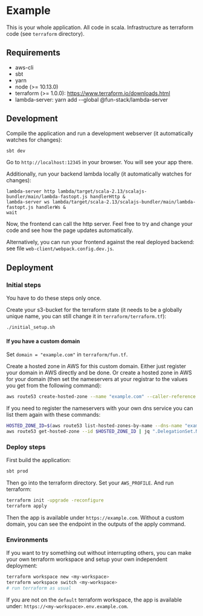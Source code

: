 # Example

This is your whole application. All code in scala. Infrastructure as terraform code (see `terraform` directory).

## Requirements

- aws-cli
- sbt
- yarn
- node (>= 10.13.0)
- terraform (>= 1.0.0): https://www.terraform.io/downloads.html
- lambda-server: yarn add --global @fun-stack/lambda-server

## Development

Compile the application and run a development webserver (it automatically watches for changes):
```sh
sbt dev
```

Go to `http://localhost:12345` in your browser. You will see your app there.

Additionally, run your backend lambda locally (it automatically watches for changes):

```
lambda-server http lambda/target/scala-2.13/scalajs-bundler/main/lambda-fastopt.js handlerHttp &
lambda-server ws lambda/target/scala-2.13/scalajs-bundler/main/lambda-fastopt.js handlerWs &
wait
```

Now, the frontend can call the http server. Feel free to try and change your code and see how the page updates automatically.

Alternatively, you can run your frontend against the real deployed backend: see file `web-client/webpack.config.dev.js`.

## Deployment

### Initial steps

You have to do these steps only once.

Create your s3-bucket for the terraform state (it needs to be a globally unique name, you can still change it in `terraform/terraform.tf`):

```sh
./initial_setup.sh
```

#### If you have a custom domain

Set `domain = "example.com"` in `terraform/fun.tf`.

Create a hosted zone in AWS for this custom domain.
Either just register your domain in AWS directly and be done.
Or create a hosted zone in AWS for your domain (then set the nameservers at your registrar to the values you get from the following command):

```sh
aws route53 create-hosted-zone --name "example.com" --caller-reference $(date +%s)
```

If you need to register the nameservers with your own dns service you can list them again with these commands:

```sh
HOSTED_ZONE_ID=$(aws route53 list-hosted-zones-by-name --dns-name "example.com" | jq -r ".HostedZones[0].Id")
aws route53 get-hosted-zone --id $HOSTED_ZONE_ID | jq ".DelegationSet.NameServers"
```

### Deploy steps

First build the application:

```sh
sbt prod
```

Then go into the terraform directory. Set your `AWS_PROFILE`. And run terraform:

```sh
terraform init -upgrade -reconfigure
terraform apply
```

Then the app is available under `https://example.com`.
Without a custom domain, you can see the endpoint in the outputs of the apply command.

### Environments

If you want to try something out without interrupting others, you can make your own terraform workspace and setup your own independent deployment:

```sh
terraform workspace new <my-workspace>
terraform workspace switch <my-workspace>
# run terraform as usual
```

If you are not on the `default` terraform workspace, the app is available under: `https://<my-workspace>.env.example.com`.
